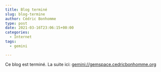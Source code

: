 ```yaml
---
title: Blog terminé
slug: blog-termine
author: Cédric Bonhomme
type: post
date: 2021-03-16T23:06:15+00:00
categories:
  - Internet
tags:
  - gemini

---
```

Ce blog est terminé. La suite ici: <gemini://gemspace.cedricbonhomme.org>